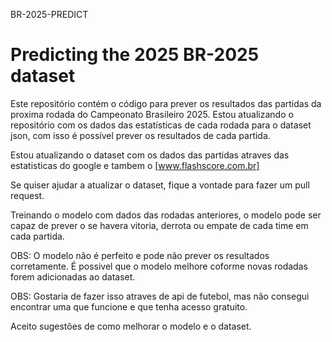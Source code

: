 BR-2025-PREDICT

# Predicting the 2025 BR-2025 dataset
Este repositório contém o código para prever os resultados das partidas da proxima rodada do Campeonato Brasileiro 2025.
Estou atualizando o repositório com os dados das estatísticas de cada rodada para o dataset json, com isso é possível prever os resultados de cada partida.

Estou atualizando o dataset com os dados das partidas atraves das estatisticas do google e tambem o [www.flashscore.com.br]

Se quiser ajudar a atualizar o dataset, fique a vontade para fazer um pull request.

Treinando o modelo com dados das rodadas anteriores, o modelo pode ser capaz de prever o se havera vitoria, derrota ou empate de cada time em cada partida.

OBS: O modelo não é perfeito e pode não prever os resultados corretamente. É possivel que o modelo melhore coforme novas rodadas forem adicionadas ao dataset.

OBS: Gostaria de fazer isso atraves de api de futebol, mas não consegui encontrar uma que funcione e que tenha acesso gratuito.

Aceito sugestões de como melhorar o modelo e o dataset.


